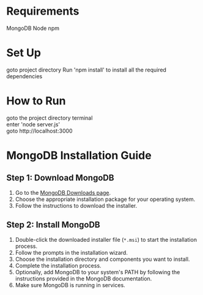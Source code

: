 # Requirements

MongoDB
Node
npm

# Set Up

goto project directory
Run 'npm install' to install all the required dependencies

# How to Run

goto the project directory terminal<br>
enter 'node server.js'<br>
goto http://localhost:3000<br>

# MongoDB Installation Guide

## Step 1: Download MongoDB

1. Go to the [MongoDB Downloads page](https://www.mongodb.com/try/download/community).
2. Choose the appropriate installation package for your operating system.
3. Follow the instructions to download the installer.

## Step 2: Install MongoDB

1. Double-click the downloaded installer file (`*.msi`) to start the installation process.
2. Follow the prompts in the installation wizard.
3. Choose the installation directory and components you want to install.
4. Complete the installation process.
5. Optionally, add MongoDB to your system's PATH by following the instructions provided in the MongoDB documentation.
6. Make sure MongoDB is running in services.
